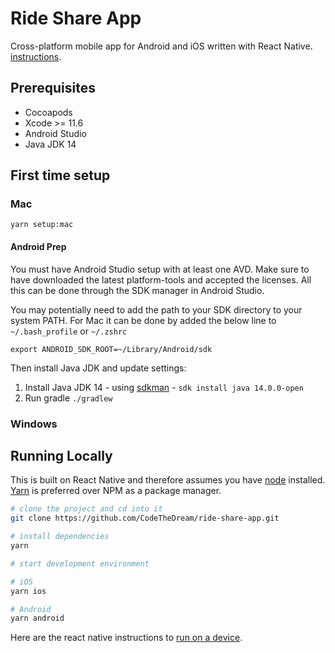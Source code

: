 # Ride Share App

Cross-platform mobile app for Android and iOS written with React Native.
[instructions](https://facebook.github.io/react-native/docs/getting-started).

## Prerequisites

- Cocoapods
- Xcode >= 11.6
- Android Studio
- Java JDK 14

## First time setup

### Mac

`yarn setup:mac`

#### Android Prep

You must have Android Studio setup with at least one AVD. Make sure to have downloaded the latest platform-tools and accepted the licenses. All this can be done through the SDK manager in Android Studio.

You may potentially need to add the path to your SDK directory to your system PATH. For Mac it can be done by added the below line to `~/.bash_profile` or `~/.zshrc`

`export ANDROID_SDK_ROOT=~/Library/Android/sdk`

Then install Java JDK and update settings:

1. Install Java JDK 14 - using [sdkman](https://sdkman.io/) - `sdk install java 14.0.0-open`
2. Run gradle `./gradlew`

### Windows

## Running Locally

This is built on React Native and therefore assumes you have [node](https://nodejs.org/en/) installed.
[Yarn](https://yarnpkg.com/en/) is preferred over NPM as a package manager.

```sh
# clone the project and cd into it
git clone https://github.com/CodeTheDream/ride-share-app.git

# install dependencies
yarn

# start development environment

# iOS
yarn ios

# Android
yarn android
```

Here are the react native instructions to [run on a device](https://facebook.github.io/react-native/docs/running-on-device).
